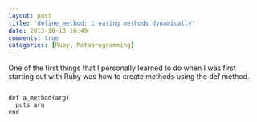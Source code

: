 ```yaml
---
layout: post
title: "define_method: creating methods dynamically"
date: 2013-10-13 16:49
comments: true
categories: [Ruby, Metaprogramming]
---
```


One of the first things that I personally learned to do when I was first starting out with Ruby was how to create methods using the def method. 
```code

def a_method(arg)
  puts arg
end
```